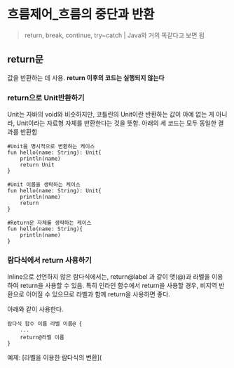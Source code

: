 # 흐름제어_흐름의 중단과 반환
>return, break, continue, try~catch | Java와 거의 똑같다고 보면 됨

## return문
값을 반환하는 데 사용. **return 이후의 코드는 실행되지 않는다**
### return으로 Unit반환하기
Unit는 자바의 void와 비슷하지만, 코틀린의 Unit이란 반환하는 값이 아예 없는 게 아니라, Unit이라는 자료형 자체를 반환한다는 것을 뜻함.
아래의 세 코드는 모두 동일한 결과를 반환함
```
#Unit을 명시적으로 변환하는 케이스
fun hello(name: String): Unit{
	println(name)
	return Unit
}
```
```
#Unit 이름을 생략하는 케이스
fun hello(name: String): Unit{
	println(name)
	return
}
```
```
#Return문 자체를 생략하는 케이스
fun hello(name: String){
	println(name)
}
```
### 람다식에서 return 사용하기
Inline으로 선언하지 않은 람다식에서는, return@label 과 같이 앳(@)과 라벨을 이용하여 return을 사용할 수 있음. 특히 인라인 함수에서 return을 사용할 경우, 비지역 반환으로 이어질 수 있으므로 라벨과 함께 return을 사용하면 좋다.

아래와 같이 사용한다.
``` 
람다식 함수 이름 라벨 이름@ {
	...
	return@라벨 이름
}
```
예제: [라벨을 이용한 람다식의 변환](
<!--stackedit_data:
eyJoaXN0b3J5IjpbMTAzODY0NTc5NCwyMDQ0MTAxMjM2LC0xOD
Q2NjE1Mzg2XX0=
-->